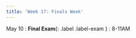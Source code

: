 ```yaml
---
title: 'Week 17: Finals Week'
---
```


May 10
: **Final Exam**{: .label .label-exam } 
    : 8-11AM
